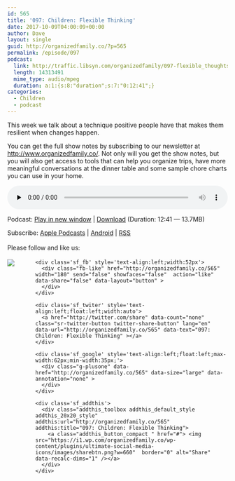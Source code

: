 ```yaml
---
id: 565
title: '097: Children: Flexible Thinking'
date: 2017-10-09T04:00:09+00:00
author: Dave
layout: single
guid: http://organizedfamily.co/?p=565
permalink: /episode/097
podcast: 
  link: http://traffic.libsyn.com/organizedfamily/097-flexible_thoughts.mp3
  length: 14313491
  mime_type: audio/mpeg
  duration: a:1:{s:8:"duration";s:7:"0:12:41";}
categories:
  - Children
  - podcast
---
```

This week we talk about a technique positive people have that makes them resilient when changes happen.

You can get the full show notes by subscribing to our newsletter at <http://www.organizedfamily.co/>. Not only will you get the show notes, but you will also get access to tools that can help you organize trips, have more meaningful conversations at the dinner table and some sample chore charts you can use in your home.

<div class="powerpress_player" id="powerpress_player_5418">
  <audio class="wp-audio-shortcode" id="audio-565-98" preload="none" style="width: 100%;" controls="controls"><source type="audio/mpeg" src="http://traffic.libsyn.com/organizedfamily/097-flexible_thoughts.mp3?_=98" /><a href="http://traffic.libsyn.com/organizedfamily/097-flexible_thoughts.mp3">http://traffic.libsyn.com/organizedfamily/097-flexible_thoughts.mp3</a></audio>
</div>

<p class="powerpress_links powerpress_links_mp3">
  Podcast: <a href="http://traffic.libsyn.com/organizedfamily/097-flexible_thoughts.mp3" class="powerpress_link_pinw" target="_blank" title="Play in new window" onclick="return powerpress_pinw('http://organizedfamily.co/?powerpress_pinw=565-podcast');" rel="nofollow">Play in new window</a> | <a href="http://traffic.libsyn.com/organizedfamily/097-flexible_thoughts.mp3" class="powerpress_link_d" title="Download" rel="nofollow" download="097-flexible_thoughts.mp3">Download</a> (Duration: 12:41 &#8212; 13.7MB)
</p>

<p class="powerpress_links powerpress_subscribe_links">
  Subscribe: <a href="https://itunes.apple.com/us/podcast/organized-family/id1047979605?mt=2&ls=1#episodeGuid=http%3A%2F%2Forganizedfamily.co%2F%3Fp%3D565" class="powerpress_link_subscribe powerpress_link_subscribe_itunes" title="Subscribe on Apple Podcasts" rel="nofollow">Apple Podcasts</a> | <a href="http://subscribeonandroid.com/organizedfamily.co/feed/podcast" class="powerpress_link_subscribe powerpress_link_subscribe_android" title="Subscribe on Android" rel="nofollow">Android</a> | <a href="http://organizedfamily.co/feed/podcast" class="powerpress_link_subscribe powerpress_link_subscribe_rss" title="Subscribe via RSS" rel="nofollow">RSS</a>
</p>

<div class='sfsi_Sicons' style='width: 100%; display: inline-block; vertical-align: middle; text-align:left'>
  <div style='margin:0px 8px 0px 0px; line-height: 24px'>
    <span>Please follow and like us:</span>
  </div>
  
  <div class='sfsi_socialwpr'>
    <div class='sf_subscrbe' style='text-align:left;float:left;width:64px'>
      <a href="http://www.specificfeeds.com/widget/emailsubscribe/MTc5ODgx/OA==/" target="_blank"><img src="https://i2.wp.com/organizedfamily.co/wp-content/plugins/ultimate-social-media-icons/images/follow_subscribe.png?w=660" data-recalc-dims="1" /></a>
    </div>
    
    <div class='sf_fb' style='text-align:left;width:52px'>
      <div class="fb-like" href="http://organizedfamily.co/565" width="180" send="false" showfaces="false"  action="like" data-share="false" data-layout="button" >
      </div>
    </div>
    
    <div class='sf_twiter' style='text-align:left;float:left;width:auto'>
      <a href="http://twitter.com/share" data-count="none" class="sr-twitter-button twitter-share-button" lang="en" data-url="http://organizedfamily.co/565" data-text="097: Children: Flexible Thinking" ></a>
    </div>
    
    <div class='sf_google' style='text-align:left;float:left;max-width:62px;min-width:35px;'>
      <div class="g-plusone" data-href="http://organizedfamily.co/565" data-size="large" data-annotation="none" >
      </div>
    </div>
    
    <div class='sf_addthis'>
      <div class="addthis_toolbox addthis_default_style addthis_20x20_style" addthis:url="http://organizedfamily.co/565" addthis:title="097: Children: Flexible Thinking">
        <a class="addthis_button_compact " href="#"> <img src="https://i1.wp.com/organizedfamily.co/wp-content/plugins/ultimate-social-media-icons/images/sharebtn.png?w=660"  border="0" alt="Share" data-recalc-dims="1" /></a>
      </div>
    </div>
  </div>
</div>